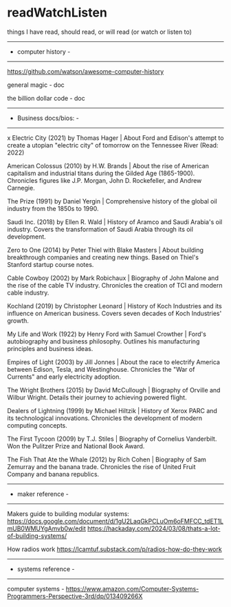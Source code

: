 # readWatchListen
things I have read, should read, or will read (or watch or listen to)

-------------------------
- computer history -
-------------------------
https://github.com/watson/awesome-computer-history

general magic - doc

the billion dollar code - doc

-----------------------
- Business docs/bios: -
-----------------------
x Electric City (2021) by Thomas Hager | About Ford and Edison's attempt to create a utopian "electric city" of tomorrow on the Tennessee River (Read: 2022)

American Colossus (2010) by H.W. Brands | About the rise of American capitalism and industrial titans during the Gilded Age (1865-1900). Chronicles figures like J.P. Morgan, John D. Rockefeller, and Andrew Carnegie.

The Prize (1991) by Daniel Yergin | Comprehensive history of the global oil industry from the 1850s to 1990.

Saudi Inc. (2018) by Ellen R. Wald | History of Aramco and Saudi Arabia's oil industry. Covers the transformation of Saudi Arabia through its oil development.

Zero to One (2014) by Peter Thiel with Blake Masters | About building breakthrough companies and creating new things. Based on Thiel's Stanford startup course notes.

Cable Cowboy (2002) by Mark Robichaux | Biography of John Malone and the rise of the cable TV industry. Chronicles the creation of TCI and modern cable industry.

Kochland (2019) by Christopher Leonard | History of Koch Industries and its influence on American business. Covers seven decades of Koch Industries' growth.

My Life and Work (1922) by Henry Ford with Samuel Crowther | Ford's autobiography and business philosophy. Outlines his manufacturing principles and business ideas.

Empires of Light (2003) by Jill Jonnes | About the race to electrify America between Edison, Tesla, and Westinghouse. Chronicles the "War of Currents" and early electricity adoption.

The Wright Brothers (2015) by David McCullough | Biography of Orville and Wilbur Wright. Details their journey to achieving powered flight.

Dealers of Lightning (1999) by Michael Hiltzik | History of Xerox PARC and its technological innovations. Chronicles the development of modern computing concepts.

The First Tycoon (2009) by T.J. Stiles | Biography of Cornelius Vanderbilt. Won the Pulitzer Prize and National Book Award.

The Fish That Ate the Whale (2012) by Rich Cohen | Biography of Sam Zemurray and the banana trade. Chronicles the rise of United Fruit Company and banana republics.

-------------------
- maker reference -
-------------------
Makers guide to building modular systems:
https://docs.google.com/document/d/1gU2LaqGkPCLuOm6oFMFCC_tdET1LmUB0WMUYgAmvb0w/edit
https://hackaday.com/2024/03/08/thats-a-lot-of-building-systems/

How radios work
https://lcamtuf.substack.com/p/radios-how-do-they-work

---------------------
- systems reference -
---------------------
computer systems - https://www.amazon.com/Computer-Systems-Programmers-Perspective-3rd/dp/013409266X
